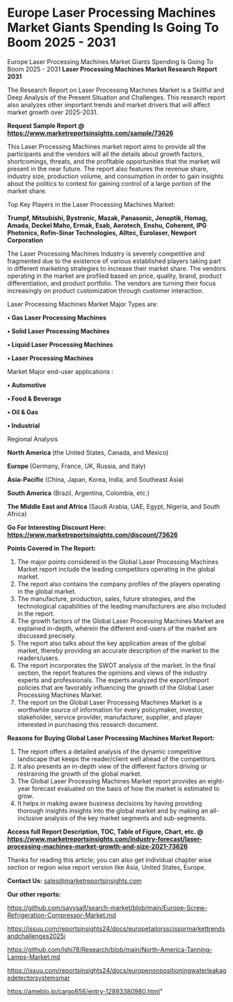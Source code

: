 # Europe Laser Processing Machines Market Giants Spending Is Going To Boom 2025 - 2031
 Europe Laser Processing Machines Market Giants Spending Is Going To Boom 2025 - 2031
<strong>Laser Processing Machines Market Research Report 2031</strong>

The Research Report on Laser Processing Machines Market is a Skillful and Deep Analysis of the Present Situation and Challenges. This research report also analyzes other important trends and market drivers that will affect market growth over 2025-2031.

<strong>Request Sample Report @ <a href=https://www.marketreportsinsights.com/sample/73626>https://www.marketreportsinsights.com/sample/73626</a></strong>

This Laser Processing Machines market report aims to provide all the participants and the vendors will all the details about growth factors, shortcomings, threats, and the profitable opportunities that the market will present in the near future. The report also features the revenue share, industry size, production volume, and consumption in order to gain insights about the politics to contest for gaining control of a large portion of the market share.

Top Key Players in the Laser Processing Machines Market:

<strong>Trumpf, Mitsubishi, Bystronic, Mazak, Panasonic, Jenoptik, Homag, Amada, Deckel Maho, Ermak, Esab, Aerotech, Enshu, Coherent, IPG Photonics, Rofin-Sinar Technologies, Alltec, Eurolaser, Newport Corporation</strong>

The Laser Processing Machines Industry is severely competitive and fragmented due to the existence of various established players taking part in different marketing strategies to increase their market share. The vendors operating in the market are profiled based on price, quality, brand, product differentiation, and product portfolio. The vendors are turning their focus increasingly on product customization through customer interaction.

Laser Processing Machines Market Major Types are:

<strong>• Gas Laser Processing Machines

• Solid Laser Processing Machines

• Liquid Laser Processing Machines

• Laser Processing Machines</strong>

Market Major end-user applications :

<strong>• Automotive

• Food & Beverage

• Oil & Gas

• Industrial</strong>

Regional Analysis

</u><strong><b>North America</b></strong> (the United States, Canada, and Mexico)

<strong><b>Europe </b></strong>(Germany, France, UK, Russia, and Italy)

<strong><b>Asia-Pacific</b></strong> (China, Japan, Korea, India, and Southeast Asia)

<strong><b>South America</b></strong> (Brazil, Argentina, Colombia, etc.)

<strong><b>The Middle East and Africa</b></strong> (Saudi Arabia, UAE, Egypt, Nigeria, and South Africa)

<strong>Go For Interesting Discount Here: <a href=https://www.marketreportsinsights.com/discount/73626>https://www.marketreportsinsights.com/discount/73626</a></strong>

<strong>Points Covered in The Report:</strong>
<ol>
  <li>The major points considered in the Global Laser Processing Machines Market report include the leading competitors operating in the global market.</li>
  <li>The report also contains the company profiles of the players operating in the global market.</li>
  <li>The manufacture, production, sales, future strategies, and the technological capabilities of the leading manufacturers are also included in the report.</li>
  <li>The growth factors of the Global Laser Processing Machines Market are explained in-depth, wherein the different end-users of the market are discussed precisely.</li>
  <li>The report also talks about the key application areas of the global market, thereby providing an accurate description of the market to the readers/users.</li>
  <li>The report incorporates the SWOT analysis of the market. In the final section, the report features the opinions and views of the industry experts and professionals. The experts analyzed the export/import policies that are favorably influencing the growth of the Global Laser Processing Machines Market.</li>
  <li>The report on the Global Laser Processing Machines Market is a worthwhile source of information for every policymaker, investor, stakeholder, service provider, manufacturer, supplier, and player interested in purchasing this research document.</li>
</ol>
<strong>Reasons for Buying Global Laser Processing Machines Market Report:</strong>

<ol>
  <li>The report offers a detailed analysis of the dynamic competitive landscape that keeps the reader/client well ahead of the competitors.</li>
  <li>It also presents an in-depth view of the different factors driving or restraining the growth of the global market.</li>
  <li>The Global Laser Processing Machines Market report provides an eight-year forecast evaluated on the basis of how the market is estimated to grow.</li>
  <li>It helps in making aware business decisions by having providing thorough insights insights into the global market and by making an all-inclusive analysis of the key market segments and sub-segments.</li>
</ol>
<strong>Access full Report Description, TOC, Table of Figure, Chart, etc. @ <a href=https://www.marketreportsinsights.com/industry-forecast/laser-processing-machines-market-growth-and-size-2021-73626>https://www.marketreportsinsights.com/industry-forecast/laser-processing-machines-market-growth-and-size-2021-73626</a></strong>


Thanks for reading this article; you can also get individual chapter wise section or region wise report version like Asia, United States, Europe.

<strong>Contact Us:</strong>
sales@marketreportsinsights.com

<strong>Our other reports:</strong>

<a href=https://github.com/sayysaif/search-market/blob/main/Europe-Screw-Refrigeration-Compressor-Market.md>https://github.com/sayysaif/search-market/blob/main/Europe-Screw-Refrigeration-Compressor-Market.md</a>

<a href=https://issuu.com/reportsinsights24/docs/europetailorsscissormarkettrendsandchallenges2025i>https://issuu.com/reportsinsights24/docs/europetailorsscissormarkettrendsandchallenges2025i</a>

<a href=https://github.com/Ishi78/Research/blob/main/North-America-Tanning-Lamps-Market.md>https://github.com/Ishi78/Research/blob/main/North-America-Tanning-Lamps-Market.md</a>

<a href=https://issuu.com/reportsinsights24/docs/europenonpositioningwaterleakagedetectorsystemsmar>https://issuu.com/reportsinsights24/docs/europenonpositioningwaterleakagedetectorsystemsmar</a>

<a href=https://ameblo.jp/cargo656/entry-12893380980.html>https://ameblo.jp/cargo656/entry-12893380980.html</a>"
